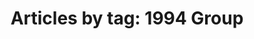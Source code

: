 ---
layout: blog_by_tag
title: 'Articles by tag: 1994 Group'
tag: 1994-group
permalink: 1994-group/
---